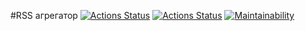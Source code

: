 #RSS агрегатор
[![Actions Status](https://github.com/mdx10/frontend-project-lvl3/workflows/hexlet-check/badge.svg)](https://github.com/mdx10/frontend-project-lvl3/actions)
[![Actions Status](https://github.com/mdx10/frontend-project-lvl3/workflows/Node%20CI/badge.svg)](https://github.com/mdx10/frontend-project-lvl3/actions)
[![Maintainability](https://api.codeclimate.com/v1/badges/68e98e0e66b99655806c/maintainability)](https://codeclimate.com/github/mdx10/frontend-project-lvl3/maintainability)